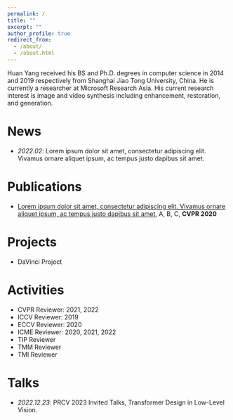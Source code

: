 ```yaml
---
permalink: /
title: ""
excerpt: ""
author_profile: true
redirect_from: 
  - /about/
  - /about.html
---
```


<span class='anchor' id='about-me'></span>

Huan Yang received his BS and Ph.D. degrees in computer science in 2014 and 2019 respectively from Shanghai Jiao Tong University, China. He is currently a researcher at Microsoft Research Asia. His current research interest is image and video synthesis including enhancement, restoration, and generation.

# News
- *2022.02*: Lorem ipsum dolor sit amet, consectetur adipiscing elit. Vivamus ornare aliquet ipsum, ac tempus justo dapibus sit amet. 

# Publications 
- [Lorem ipsum dolor sit amet, consectetur adipiscing elit. Vivamus ornare aliquet ipsum, ac tempus justo dapibus sit amet](https://github.com), A, B, C, **CVPR 2020**

# Projects 
- DaVinci Project

# Activities
- CVPR Reviewer: 2021, 2022
- ICCV Reviewer: 2019
- ECCV Reviewer: 2020
- ICME Reviewer: 2020, 2021, 2022
- TIP Reviewer
- TMM Reviewer
- TMI Reviewer

# Talks
- *2022.12.23*: PRCV 2023 Invited Talks, Transformer Design in Low-Level Vision. 

